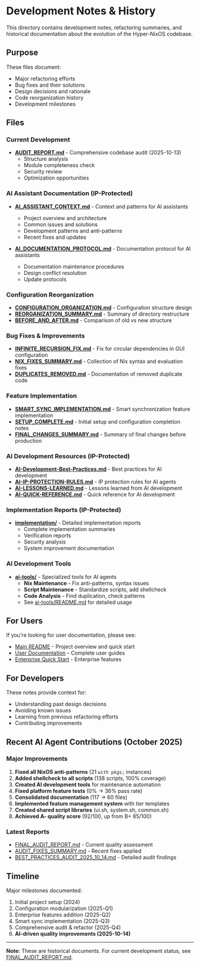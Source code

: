 # Development Notes & History

This directory contains development notes, refactoring summaries, and historical documentation about the evolution of the Hyper-NixOS codebase.

## Purpose

These files document:
- Major refactoring efforts
- Bug fixes and their solutions
- Design decisions and rationale
- Code reorganization history
- Development milestones

## Files

### Current Development

- **[AUDIT_REPORT.md](AUDIT_REPORT.md)** - Comprehensive codebase audit (2025-10-13)
  - Structure analysis
  - Module completeness check
  - Security review
  - Optimization opportunities

### AI Assistant Documentation (IP-Protected)

- **[AI_ASSISTANT_CONTEXT.md](AI_ASSISTANT_CONTEXT.md)** - Context and patterns for AI assistants
  - Project overview and architecture
  - Common issues and solutions
  - Development patterns and anti-patterns
  - Recent fixes and updates

- **[AI_DOCUMENTATION_PROTOCOL.md](AI_DOCUMENTATION_PROTOCOL.md)** - Documentation protocol for AI assistants
  - Documentation maintenance procedures
  - Design conflict resolution
  - Update protocols

### Configuration Reorganization

- **[CONFIGURATION_ORGANIZATION.md](CONFIGURATION_ORGANIZATION.md)** - Configuration structure design
- **[REORGANIZATION_SUMMARY.md](REORGANIZATION_SUMMARY.md)** - Summary of directory restructure
- **[BEFORE_AND_AFTER.md](BEFORE_AND_AFTER.md)** - Comparison of old vs new structure

### Bug Fixes & Improvements

- **[INFINITE_RECURSION_FIX.md](INFINITE_RECURSION_FIX.md)** - Fix for circular dependencies in GUI configuration
- **[NIX_FIXES_SUMMARY.md](NIX_FIXES_SUMMARY.md)** - Collection of Nix syntax and evaluation fixes
- **[DUPLICATES_REMOVED.md](DUPLICATES_REMOVED.md)** - Documentation of removed duplicate code

### Feature Implementation

- **[SMART_SYNC_IMPLEMENTATION.md](SMART_SYNC_IMPLEMENTATION.md)** - Smart synchronization feature implementation
- **[SETUP_COMPLETE.md](SETUP_COMPLETE.md)** - Initial setup and configuration completion notes
- **[FINAL_CHANGES_SUMMARY.md](FINAL_CHANGES_SUMMARY.md)** - Summary of final changes before production

### AI Development Resources (IP-Protected)

- **[AI-Development-Best-Practices.md](AI-Development-Best-Practices.md)** - Best practices for AI development
- **[AI-IP-PROTECTION-RULES.md](AI-IP-PROTECTION-RULES.md)** - IP protection rules for AI agents
- **[AI-LESSONS-LEARNED.md](AI-LESSONS-LEARNED.md)** - Lessons learned from AI development
- **[AI-QUICK-REFERENCE.md](AI-QUICK-REFERENCE.md)** - Quick reference for AI development

### Implementation Reports (IP-Protected)

- **[implementation/](implementation/)** - Detailed implementation reports
  - Complete implementation summaries
  - Verification reports
  - Security analysis
  - System improvement documentation

### AI Development Tools

- **[ai-tools/](ai-tools/)** - Specialized tools for AI agents
  - **Nix Maintenance** - Fix anti-patterns, syntax issues
  - **Script Maintenance** - Standardize scripts, add shellcheck
  - **Code Analysis** - Find duplication, check patterns
  - See [ai-tools/README.md](ai-tools/README.md) for detailed usage

## For Users

If you're looking for user documentation, please see:
- [Main README](../../README.md) - Project overview and quick start
- [User Documentation](../) - Complete user guides
- [Enterprise Quick Start](../ENTERPRISE_QUICK_START.md) - Enterprise features

## For Developers

These notes provide context for:
- Understanding past design decisions
- Avoiding known issues
- Learning from previous refactoring efforts
- Contributing improvements

## Recent AI Agent Contributions (October 2025)

### Major Improvements
1. **Fixed all NixOS anti-patterns** (21 `with pkgs;` instances)
2. **Added shellcheck to all scripts** (138 scripts, 100% coverage)
3. **Created AI development tools** for maintenance automation
4. **Fixed platform feature tests** (0% → 36% pass rate)
5. **Consolidated documentation** (117 → 60 files)
6. **Implemented feature management system** with tier templates
7. **Created shared script libraries** (ui.sh, system.sh, common.sh)
8. **Achieved A- quality score** (92/100, up from B+ 85/100)

### Latest Reports
- [FINAL_AUDIT_REPORT.md](FINAL_AUDIT_REPORT.md) - Current quality assessment
- [AUDIT_FIXES_SUMMARY.md](AUDIT_FIXES_SUMMARY.md) - Recent fixes applied
- [BEST_PRACTICES_AUDIT_2025_10_14.md](BEST_PRACTICES_AUDIT_2025_10_14.md) - Detailed audit findings

## Timeline

Major milestones documented:
1. Initial project setup (2024)
2. Configuration modularization (2025-Q1)
3. Enterprise features addition (2025-Q2)
4. Smart sync implementation (2025-Q3)
5. Comprehensive audit & refactor (2025-Q4)
6. **AI-driven quality improvements (2025-10-14)**

---

**Note:** These are historical documents. For current development status, see [FINAL_AUDIT_REPORT.md](FINAL_AUDIT_REPORT.md).
